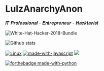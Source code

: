 # LulzAnarchyAnon 


𝑰𝑻 𝑷𝒓𝒐𝒇𝒆𝒔𝒔𝒊𝒐𝒏𝒂𝒍 - 𝑬𝒏𝒕𝒓𝒆𝒑𝒓𝒆𝒏𝒆𝒖𝒓 - 𝑯𝒂𝒄𝒌𝒕𝒂𝒗𝒊𝒔𝒕



![White-Hat-Hacker-2018-Bundle](https://user-images.githubusercontent.com/104794704/168382508-a79561b9-36b7-4560-9067-39d3ad086662.jpg)

























![Github stats](https://github-readme-stats.vercel.app/api?username=LulzAnarchyAnon&theme=dark&show_icons=true&count_private=true)








[![Linux](https://svgshare.com/i/Zhy.svg)](https://svgshare.com/i/Zhy.svg)     [![made-with-javascript](https://img.shields.io/badge/Made%20with-JavaScript-1f425f.svg)](https://www.javascript.com)    ![](https://komarev.com/ghpvc/?username=your-github-LulzAnarchyAnon)



[![forthebadge made-with-python](http://ForTheBadge.com/images/badges/made-with-python.svg)](https://www.python.org/)







